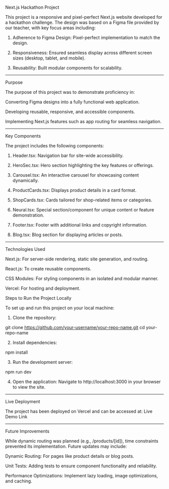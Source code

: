 Next.js Hackathon Project

This project is a responsive and pixel-perfect Next.js website developed for a hackathon challenge. The design was based on a Figma file provided by our teacher, with key focus areas including:

1. Adherence to Figma Design: Pixel-perfect implementation to match the design.


2. Responsiveness: Ensured seamless display across different screen sizes (desktop, tablet, and mobile).


3. Reusability: Built modular components for scalability.



---

Purpose

The purpose of this project was to demonstrate proficiency in:

Converting Figma designs into a fully functional web application.

Developing reusable, responsive, and accessible components.

Implementing Next.js features such as app routing for seamless navigation.



---

Key Components

The project includes the following components:

1. Header.tsx: Navigation bar for site-wide accessibility.


2. HeroSec.tsx: Hero section highlighting the key features or offerings.


3. Carousel.tsx: An interactive carousel for showcasing content dynamically.


4. ProductCards.tsx: Displays product details in a card format.


5. ShopCards.tsx: Cards tailored for shop-related items or categories.


6. Neural.tsx: Special section/component for unique content or feature demonstration.


7. Footer.tsx: Footer with additional links and copyright information.


8. Blog.tsx: Blog section for displaying articles or posts.




---

Technologies Used

Next.js: For server-side rendering, static site generation, and routing.

React.js: To create reusable components.

CSS Modules: For styling components in an isolated and modular manner.

Vercel: For hosting and deployment.



Steps to Run the Project Locally

To set up and run this project on your local machine:

1. Clone the repository:

git clone https://github.com/your-username/your-repo-name.git
cd your-repo-name


2. Install dependencies:

npm install


3. Run the development server:

npm run dev


4. Open the application:
Navigate to http://localhost:3000 in your browser to view the site.




---

Live Deployment

The project has been deployed on Vercel and can be accessed at:
Live Demo Link


---

Future Improvements

While dynamic routing was planned (e.g., /products/[id]), time constraints prevented its implementation. Future updates may include:

Dynamic Routing: For pages like product details or blog posts.

Unit Tests: Adding tests to ensure component functionality and reliability.

Performance Optimizations: Implement lazy loading, image optimizations, and caching.
